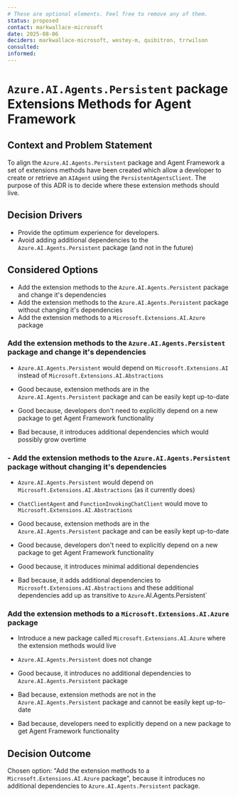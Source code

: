 ```yaml
---
# These are optional elements. Feel free to remove any of them.
status: proposed
contact: markwallace-microsoft
date: 2025-08-06
deciders: markwallace-microsoft, westey-m, quibitron, trrwilson
consulted: 
informed: 
---
```


# `Azure.AI.Agents.Persistent` package Extensions Methods for Agent Framework

## Context and Problem Statement

To align the `Azure.AI.Agents.Persistent` package and Agent Framework a set of extensions methods have been created which allow a developer to create or retrieve an `AIAgent` using the `PersistentAgentsClient`.
The purpose of this ADR is to decide where these extension methods should live.

## Decision Drivers

- Provide the optimum experience for developers.
- Avoid adding additional dependencies to the `Azure.AI.Agents.Persistent` package (and not in the future)

## Considered Options

- Add the extension methods to the `Azure.AI.Agents.Persistent` package and change it's dependencies
- Add the extension methods to the `Azure.AI.Agents.Persistent` package without changing it's dependencies
- Add the extension methods to a `Microsoft.Extensions.AI.Azure` package


### Add the extension methods to the `Azure.AI.Agents.Persistent` package and change it's dependencies

- `Azure.AI.Agents.Persistent` would depend on `Microsoft.Extensions.AI` instead of `Microsoft.Extensions.AI.Abstractions`

- Good because, extension methods are in the `Azure.AI.Agents.Persistent` package and can be easily kept up-to-date
- Good because, developers don't need to explicitly depend on a new package to get Agent Framework functionality
- Bad because, it introduces additional dependencies which would possibly grow overtime


### - Add the extension methods to the `Azure.AI.Agents.Persistent` package without changing it's dependencies

- `Azure.AI.Agents.Persistent` would depend on `Microsoft.Extensions.AI.Abstractions` (as it currently does)
- `ChatClientAgent` and `FunctionInvokingChatClient` would move to `Microsoft.Extensions.AI.Abstractions`

- Good because, extension methods are in the `Azure.AI.Agents.Persistent` package and can be easily kept up-to-date
- Good because, developers don't need to explicitly depend on a new package to get Agent Framework functionality
- Good because, it introduces minimal additional dependencies
- Bad because, it adds additional dependencies to `Microsoft.Extensions.AI.Abstractions` and these additional dependencies add up as transitive to `Azure`.AI.Agents.Persistent`


### Add the extension methods to a `Microsoft.Extensions.AI.Azure` package

- Introduce a new package called `Microsoft.Extensions.AI.Azure` where the extension methods would live
- `Azure.AI.Agents.Persistent` does not change

- Good because, it introduces no additional dependencies to `Azure.AI.Agents.Persistent` package
- Bad because, extension methods are not in the `Azure.AI.Agents.Persistent` package and cannot be easily kept up-to-date
- Bad because, developers need to explicitly depend on a new package to get Agent Framework functionality

## Decision Outcome

Chosen option: "Add the extension methods to a `Microsoft.Extensions.AI.Azure` package", because
it introduces no additional dependencies to `Azure.AI.Agents.Persistent` package.
